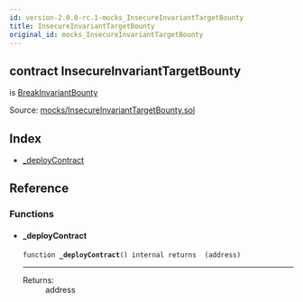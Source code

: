 ```yaml
---
id: version-2.0.0-rc.1-mocks_InsecureInvariantTargetBounty
title: InsecureInvariantTargetBounty
original_id: mocks_InsecureInvariantTargetBounty
---
```


<div class="contract-doc"><div class="contract"><h2 class="contract-header"><span class="contract-kind">contract</span> InsecureInvariantTargetBounty</h2><p class="base-contracts"><span>is</span> <a href="bounties_BreakInvariantBounty.html">BreakInvariantBounty</a></p><div class="source">Source: <a href="https://github.com/OpenZeppelin/zeppelin-solidity/blob/v2.0.0-rc.1/contracts/mocks/InsecureInvariantTargetBounty.sol" target="_blank">mocks/InsecureInvariantTargetBounty.sol</a></div></div><div class="index"><h2>Index</h2><ul><li><a href="mocks_InsecureInvariantTargetBounty.html#_deployContract">_deployContract</a></li></ul></div><div class="reference"><h2>Reference</h2><div class="functions"><h3>Functions</h3><ul><li><div class="item function"><span id="_deployContract" class="anchor-marker"></span><h4 class="name">_deployContract</h4><div class="body"><code class="signature">function <strong>_deployContract</strong><span>() </span><span>internal </span><span>returns  (address) </span></code><hr/><dl><dt><span class="label-return">Returns:</span></dt><dd>address</dd></dl></div></div></li></ul></div></div></div>
